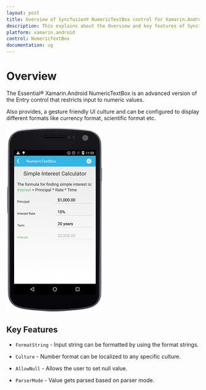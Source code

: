 ```yaml
---
layout: post
title: Overview of Syncfusion® NumericTextBox control for Xamarin.Android
description: This explains about the Overview and key features of Syncfusion® Essential® Xamarin.Android NumericTextBox control
platform: xamarin.android
control: NumericTextBox
documentation: ug
---
```


# Overview

The Essential® Xamarin.Android NumericTextBox is an advanced version of the Entry control that restricts input to numeric values.

Also provides, a gesture friendly UI culture and can be configured to display different formats like currency format, scientific format etc.

![Xamarin.Android NumericTextBox Overview](images/overview.png)

## Key Features

* `FormatString` - Input string can be formatted by using the format strings.

* `Culture` - Number format can be localized to any specific culture.

* `AllowNull` - Allows the user to set null value.

* `ParserMode` - Value gets parsed based on parser mode.




